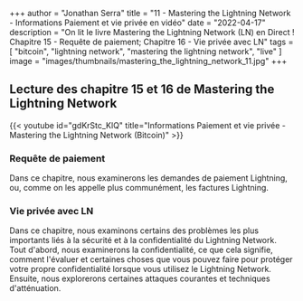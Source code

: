 +++
author = "Jonathan Serra"
title = "11 - Mastering the Lightning Network - Informations Paiement et vie privée en vidéo"
date = "2022-04-17"
description = "On lit le livre Mastering the Lightning Network (LN) en Direct ! Chapitre 15 - Requête de paiement; Chapitre 16 - Vie privée avec LN"
tags = [
  "bitcoin", "lightning network", "mastering the lightning network", "live"
]
image = "images/thumbnails/mastering_the_lightning_network_11.jpg"
+++

## Lecture des chapitre 15 et 16 de Mastering the Lightning Network

{{< youtube id="gdKrStc_KlQ" title="Informations Paiement et vie privée - Mastering the Lightning Network (Bitcoin)" >}}

### Requête de paiement

Dans ce chapitre, nous examinerons les demandes de paiement Lightning, ou, comme on les appelle plus communément, les factures Lightning.

### Vie privée avec LN

Dans ce chapitre, nous examinons certains des problèmes les plus importants liés à la sécurité et à la confidentialité du Lightning Network. Tout d'abord, nous examinerons la confidentialité, ce que cela signifie, comment l'évaluer et certaines choses que vous pouvez faire pour protéger votre propre confidentialité lorsque vous utilisez le Lightning Network. Ensuite, nous explorerons certaines attaques courantes et techniques d'atténuation.
